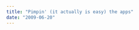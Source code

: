 ```yaml
---
title: "Pimpin' (it actually is easy) the apps"
date: "2009-06-20"
---
```


<div class="content">
</div>
